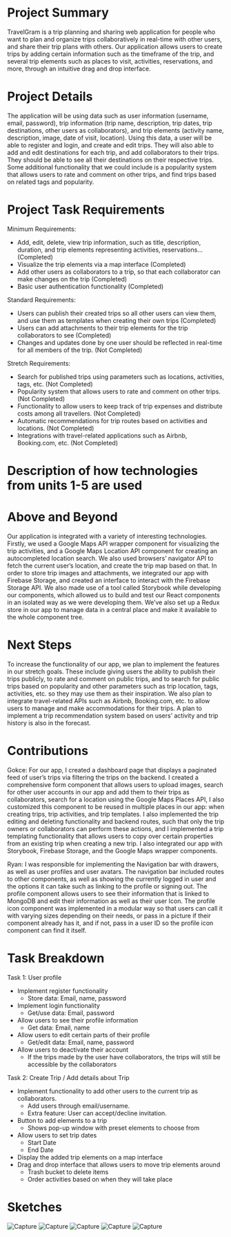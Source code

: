 # Project Summary

TravelGram is a trip planning and sharing web application for people who want to plan and organize trips collaboratively in real-time with other users, and share their trip plans with others. Our application allows users to create trips by adding certain information such as the timeframe of the trip, and several trip elements such as places to visit, activities, reservations, and more, through an intuitive drag and drop interface.

# Project Details

The application will be using data such as user information (username, email, password), trip information (trip name, description, trip dates, trip destinations, other users as collaborators), and trip elements (activity name, description, image, date of visit, location). Using this data, a user will be able to register and login, and create and edit trips. They will also able to add and edit destinations for each trip, and add collaborators to their trips. They should be able to see all their destinations on their respective trips.
Some additional functionality that we could include is a popularity system that allows users to rate and comment on other trips, and find trips based on related tags and popularity.

# Project Task Requirements

Minimum Requirements:

- Add, edit, delete, view trip information, such as title, description, duration, and trip elements representing activities, reservations… (Completed)
- Visualize the trip elements via a map interface (Completed)
- Add other users as collaborators to a trip, so that each collaborator can make changes on the trip (Completed)
- Basic user authentication functionality (Completed)

Standard Requirements:

- Users can publish their created trips so all other users can view them, and use them as templates when creating their own trips (Completed)
- Users can add attachments to their trip elements for the trip collaborators to see (Completed)
- Changes and updates done by one user should be reflected in real-time for all members of the trip. (Not Completed)

Stretch Requirements:

- Search for published trips using parameters such as locations, activities, tags, etc. (Not Completed)
- Popularity system that allows users to rate and comment on other trips. (Not Completed)
- Functionality to allow users to keep track of trip expenses and distribute costs among all travellers. (Not Completed)
- Automatic recommendations for trip routes based on activities and locations. (Not Completed)
- Integrations with travel-related applications such as Airbnb, Booking.com, etc. (Not Completed)

# Description of how technologies from units 1-5 are used

# Above and Beyond

Our application is integrated with a variety of interesting technologies. Firstly, we used a Google Maps API wrapper component for visualizing the trip activities, and a Google Maps Location API component for creating an autocompleted location search. We also used browsers’ navigator API to fetch the current user’s location, and create the trip map based on that. In order to store trip images and attachments, we integrated our app with Firebase Storage, and created an interface to interact with the Firebase Storage API. We also made use of a tool called Storybook while developing our components, which allowed us to build and test our React components in an isolated way as we were developing them. We’ve also set up a Redux store in our app to manage data in a central place and make it available to the whole component tree.

# Next Steps

To increase the functionality of our app, we plan to implement the features in our stretch goals. These include giving users the ability to publish their trips publicly, to rate and comment on public trips, and to search for public trips based on popularity and other parameters such as trip location, tags, activities, etc. so they may use them as their inspiration. We also plan to integrate travel-related APIs such as Airbnb, Booking.com, etc. to allow users to manage and make accommodations for their trips. A plan to implement a trip recommendation system based on users’ activity and trip history is also in the forecast.

# Contributions

Gokce: For our app, I created a dashboard page that displays a paginated feed of user’s trips via filtering the trips on the backend. I created a comprehensive form component that allows users to upload images, search for other user accounts in our app and add them to their trips as collaborators, search for a location using the Google Maps Places API, I also customized this component to be reused in multiple places in our app: when creating trips, trip activities, and trip templates. I also implemented the trip editing and deleting functionality and backend routes, such that only the trip owners or collaborators can perform these actions, and I implemented a trip templating functionality that allows users to copy over certain properties from an existing trip when creating a new trip. I also integrated our app with Storybook, Firebase Storage, and the Google Maps wrapper components.

Ryan: I was responsible for implementing the Navigation bar with drawers, as well as user profiles and user avatars. The navigation bar included routes to other components, as well as showing the currently logged in user and the options it can take such as linking to the profile or signing out. The profile component allows users to see their information that is linked to MongoDB and edit their information as well as their user Icon. The profile icon component was implemented in a modular way so that users can call it with varying sizes depending on their needs, or pass in a picture if their component already has it, and if not, pass in a user ID so the profile icon component can find it itself.

# Task Breakdown

Task 1: User profile

- Implement register functionality
  - Store data: Email, name, password
- Implement login functionality
  - Get/use data: Email, password
- Allow users to see their profile information
  - Get data: Email, name
- Allow users to edit certain parts of their profile
  - Get/edit data: Email, name, password
- Allow users to deactivate their account
  - If the trips made by the user have collaborators, the trips will still be accessible by the collaborators

Task 2: Create Trip / Add details about Trip

- Implement functionality to add other users to the current trip as collaborators.
  - Add users through email/username.
  - Extra feature: User can accept/decline invitation.
- Button to add elements to a trip
  - Shows pop-up window with preset elements to choose from
- Allow users to set trip dates
  - Start Date
  - End Date
- Display the added trip elements on a map interface
- Drag and drop interface that allows users to move trip elements around
  - Trash bucket to delete items
  - Order activities based on when they will take place

# Sketches

![Capture](https://user-images.githubusercontent.com/44722892/119239649-5e82f680-baff-11eb-8c42-f1435bdb0625.PNG)
![Capture](https://user-images.githubusercontent.com/44722892/119239636-47dc9f80-baff-11eb-9365-3ea998524887.PNG)
![Capture](https://user-images.githubusercontent.com/44722892/119239659-6b9fe580-baff-11eb-9564-80f3c5e10bb2.PNG)
![Capture](https://user-images.githubusercontent.com/44722892/119239671-78bcd480-baff-11eb-9f38-85451b93e0e2.PNG)
![Capture](https://user-images.githubusercontent.com/44722892/119239678-85d9c380-baff-11eb-9355-d89dab811314.PNG)
